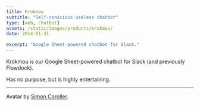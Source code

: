 ```yaml
---
title: Krokmou
subtitle: "Self-conscious useless chatbot"
type: [web, chatbot]
assets: /static/images/products/krokmou/
date: 2014-01-31

excerpt: "Google Sheet-powered chatbot for Slack."
---
```


Krokmou is our Google Sheet-powered chatbot for Slack (and previously Flowdock).

Has no purpose, but is highly entertaining.

---

Avatar by [Simon Coroller](http://pluspixels.tumblr.com/).
